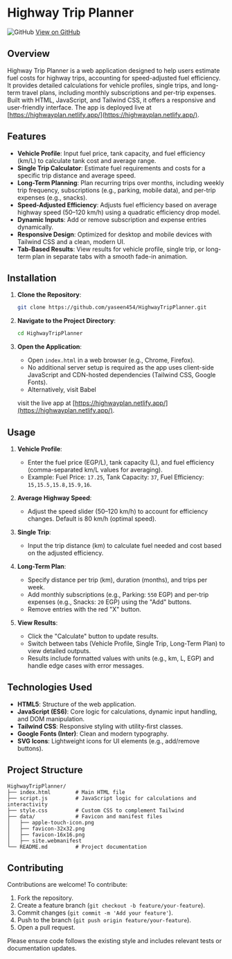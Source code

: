 # Highway Trip Planner

![GitHub](https://img.shields.io/badge/GitHub-Repository-blue?logo=github) [View on GitHub](https://github.com/yaseen454/HighwayTripPlanner)

## Overview

Highway Trip Planner is a web application designed to help users estimate fuel costs for highway trips, accounting for speed-adjusted fuel efficiency. It provides detailed calculations for vehicle profiles, single trips, and long-term travel plans, including monthly subscriptions and per-trip expenses. Built with HTML, JavaScript, and Tailwind CSS, it offers a responsive and user-friendly interface. The app is deployed live at [https://highwayplan.netlify.app/](https://highwayplan.netlify.app/).

## Features

- **Vehicle Profile**: Input fuel price, tank capacity, and fuel efficiency (km/L) to calculate tank cost and average range.
- **Single Trip Calculator**: Estimate fuel requirements and costs for a specific trip distance and average speed.
- **Long-Term Planning**: Plan recurring trips over months, including weekly trip frequency, subscriptions (e.g., parking, mobile data), and per-trip expenses (e.g., snacks).
- **Speed-Adjusted Efficiency**: Adjusts fuel efficiency based on average highway speed (50–120 km/h) using a quadratic efficiency drop model.
- **Dynamic Inputs**: Add or remove subscription and expense entries dynamically.
- **Responsive Design**: Optimized for desktop and mobile devices with Tailwind CSS and a clean, modern UI.
- **Tab-Based Results**: View results for vehicle profile, single trip, or long-term plan in separate tabs with a smooth fade-in animation.

## Installation

1. **Clone the Repository**:
   ```bash
   git clone https://github.com/yaseen454/HighwayTripPlanner.git
   ```
2. **Navigate to the Project Directory**:
   ```bash
   cd HighwayTripPlanner
   ```
3. **Open the Application**:
   - Open `index.html` in a web browser (e.g., Chrome, Firefox).
   - No additional server setup is required as the app uses client-side JavaScript and CDN-hosted dependencies (Tailwind CSS, Google Fonts).
   - Alternatively, visit Babel

   visit the live app at [https://highwayplan.netlify.app/](https://highwayplan.netlify.app/).

## Usage

1. **Vehicle Profile**:
   - Enter the fuel price (EGP/L), tank capacity (L), and fuel efficiency (comma-separated km/L values for averaging).
   - Example: Fuel Price: `17.25`, Tank Capacity: `37`, Fuel Efficiency: `15,15.5,15.8,15.9,16`.

2. **Average Highway Speed**:
   - Adjust the speed slider (50–120 km/h) to account for efficiency changes. Default is 80 km/h (optimal speed).

3. **Single Trip**:
   - Input the trip distance (km) to calculate fuel needed and cost based on the adjusted efficiency.

4. **Long-Term Plan**:
   - Specify distance per trip (km), duration (months), and trips per week.
   - Add monthly subscriptions (e.g., Parking: `550` EGP) and per-trip expenses (e.g., Snacks: `20` EGP) using the "Add" buttons.
   - Remove entries with the red "X" button.

5. **View Results**:
   - Click the "Calculate" button to update results.
   - Switch between tabs (Vehicle Profile, Single Trip, Long-Term Plan) to view detailed outputs.
   - Results include formatted values with units (e.g., km, L, EGP) and handle edge cases with error messages.

## Technologies Used

- **HTML5**: Structure of the web application.
- **JavaScript (ES6)**: Core logic for calculations, dynamic input handling, and DOM manipulation.
- **Tailwind CSS**: Responsive styling with utility-first classes.
- **Google Fonts (Inter)**: Clean and modern typography.
- **SVG Icons**: Lightweight icons for UI elements (e.g., add/remove buttons).

## Project Structure

```
HighwayTripPlanner/
├── index.html        # Main HTML file
├── script.js         # JavaScript logic for calculations and interactivity
├── style.css         # Custom CSS to complement Tailwind
├── data/             # Favicon and manifest files
│   ├── apple-touch-icon.png
│   ├── favicon-32x32.png
│   ├── favicon-16x16.png
│   ├── site.webmanifest
└── README.md         # Project documentation
```

## Contributing

Contributions are welcome! To contribute:
1. Fork the repository.
2. Create a feature branch (`git checkout -b feature/your-feature`).
3. Commit changes (`git commit -m 'Add your feature'`).
4. Push to the branch (`git push origin feature/your-feature`).
5. Open a pull request.

Please ensure code follows the existing style and includes relevant tests or documentation updates.
